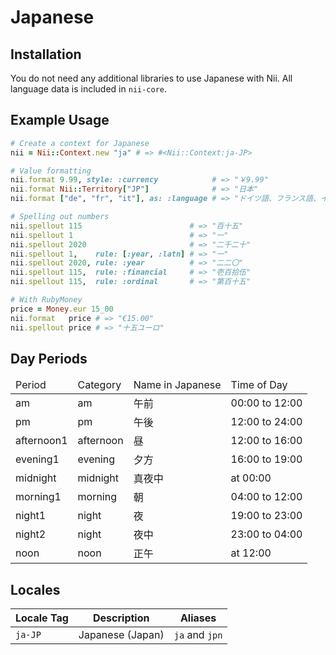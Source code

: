 <!-- This file has been generated. Source: src/docs/languages/_template.md.erb -->

# Japanese

## Installation

You do not need any additional libraries to use Japanese with Nii.
All language data is included in `nii-core`.

## Example Usage

``` ruby
# Create a context for Japanese
nii = Nii::Context.new "ja" # => #<Nii::Context:ja-JP>

# Value formatting
nii.format 9.99, style: :currency            # => "￥9.99"
nii.format Nii::Territory["JP"]              # => "日本"
nii.format ["de", "fr", "it"], as: :language # => "ドイツ語、フランス語、イタリア語"

# Spelling out numbers
nii.spellout 115                        # => "百十五"
nii.spellout 1                          # => "一"
nii.spellout 2020                       # => "二千二十"
nii.spellout 1,    rule: [:year, :latn] # => "一"
nii.spellout 2020, rule: :year          # => "二二〇"
nii.spellout 115,  rule: :financial     # => "壱百拾伍"
nii.spellout 115,  rule: :ordinal       # => "第百十五"

# With RubyMoney
price = Money.eur 15_00
nii.format   price # => "€15.00"
nii.spellout price # => "十五ユーロ"
```

## Day Periods


<table>
  <thead>
    <tr>
      <td>Period</td>
      <td>Category</td>
      <td>Name in Japanese</td>
      <td>Time of Day</td>
    </tr>
  </thead>
  <tbody>
    <tr>
      <td>am</td>
      <td>am</td>
      <td>午前</td>
      <td>00:00 to 12:00</td>
    </tr>
    <tr>
      <td>pm</td>
      <td>pm</td>
      <td>午後</td>
      <td>12:00 to 24:00</td>
    </tr>
    <tr>
      <td>afternoon1</td>
      <td>afternoon</td>
      <td>昼</td>
      <td>12:00 to 16:00</td>
    </tr>
    <tr>
      <td>evening1</td>
      <td>evening</td>
      <td>夕方</td>
      <td>16:00 to 19:00</td>
    </tr>
    <tr>
      <td>midnight</td>
      <td>midnight</td>
      <td>真夜中</td>
      <td>at 00:00</td>
    </tr>
    <tr>
      <td>morning1</td>
      <td>morning</td>
      <td>朝</td>
      <td>04:00 to 12:00</td>
    </tr>
    <tr>
      <td>night1</td>
      <td>night</td>
      <td>夜</td>
      <td>19:00 to 23:00</td>
    </tr>
    <tr>
      <td>night2</td>
      <td>night</td>
      <td>夜中</td>
      <td>23:00 to 04:00</td>
    </tr>
    <tr>
      <td>noon</td>
      <td>noon</td>
      <td>正午</td>
      <td>at 12:00</td>
    </tr>
  </tbody>
</table>



## Locales

<table>
  <thead>
    <tr>
      <th>Locale Tag</th>
      <th>Description</th>
      <th>Aliases</th>
    </tr>
  </thead>
  <tbody>
    <tr>
      <td><code>ja-JP</code></td>
      <td>Japanese (Japan)</td>
      <td><code>ja</code> and <code>jpn</code></td>
    </tr>
  </tbody>
</table>

